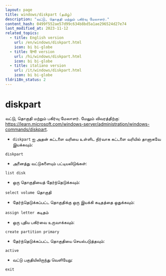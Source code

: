 ```yaml
---
layout: page
title: windows/diskpart (தமிழ்)
description: "வட்டு, தொகுதி மற்றும் பகிர்வு மேலாளர்."
content_hash: 0499f552ae57d99c634b8bd5a1ae296524d27e74
last_modified_at: 2023-11-12
related_topics:
  - title: English version
    url: /en/windows/diskpart.html
    icon: bi bi-globe
  - title: हिन्दी version
    url: /hi/windows/diskpart.html
    icon: bi bi-globe
  - title: italiano version
    url: /it/windows/diskpart.html
    icon: bi bi-globe
tldri18n_status: 2
---
```

# diskpart

வட்டு, தொகுதி மற்றும் பகிர்வு மேலாளர்.
மேலும் விவரத்திற்கு: <https://learn.microsoft.com/windows-server/administration/windows-commands/diskpart>.

- `diskpart` ஐ அதன் கட்டளை வரியை உள்ளிட நிர்வாக கட்டளை வரியில் தானாகவே இயக்கவும்:

`diskpart`

- அனைத்து வட்டுகளையும் பட்டியலிடுங்கள்:

`list disk`

- ஒரு தொகுதியைத் தேர்ந்தெடுக்கவும்:

`select volume `<span class="tldr-var badge badge-pill bg-dark-lm bg-white-dm text-white-lm text-dark-dm font-weight-bold">தொகுதி</span>

- தேர்ந்தெடுக்கப்பட்ட தொகுதிக்கு ஒரு இயக்கி கடிதத்தை ஒதுக்கவும்:

`assign letter `<span class="tldr-var badge badge-pill bg-dark-lm bg-white-dm text-white-lm text-dark-dm font-weight-bold">கடிதம்</span>

- ஒரு புதிய பகிர்வை உருவாக்கவும்:

`create partition primary`

- தேர்ந்தெடுக்கப்பட்ட தொகுதியை செயல்படுத்தவும்:

`active`

- வட்டு பகுதியிலிருந்து வெளியேறு:

`exit`
